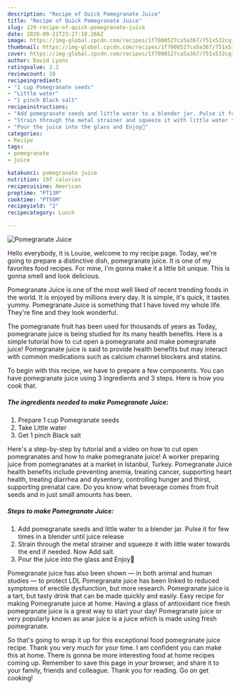 ```yaml
---
description: "Recipe of Quick Pomegranate Juice"
title: "Recipe of Quick Pomegranate Juice"
slug: 129-recipe-of-quick-pomegranate-juice
date: 2020-09-21T23:27:18.266Z
image: https://img-global.cpcdn.com/recipes/1f7008527ca5a367/751x532cq70/pomegranate-juice-recipe-main-photo.jpg
thumbnail: https://img-global.cpcdn.com/recipes/1f7008527ca5a367/751x532cq70/pomegranate-juice-recipe-main-photo.jpg
cover: https://img-global.cpcdn.com/recipes/1f7008527ca5a367/751x532cq70/pomegranate-juice-recipe-main-photo.jpg
author: David Lyons
ratingvalue: 3.2
reviewcount: 10
recipeingredient:
- "1 cup Pomegranate seeds"
- "Little water"
- "1 pinch Black salt"
recipeinstructions:
- "Add pomegranate seeds and little water to a blender jar. Pulse it for few times in a blender until juice release"
- "Strain through the metal strainer and squeeze it with little water towards the end if needed. Now Add salt."
- "Pour the juice into the glass and Enjoy🥤"
categories:
- Recipe
tags:
- pomegranate
- juice

katakunci: pomegranate juice 
nutrition: 197 calories
recipecuisine: American
preptime: "PT13M"
cooktime: "PT50M"
recipeyield: "2"
recipecategory: Lunch

---
```



![Pomegranate Juice](https://img-global.cpcdn.com/recipes/1f7008527ca5a367/751x532cq70/pomegranate-juice-recipe-main-photo.jpg)

Hello everybody, it is Louise, welcome to my recipe page. Today, we're going to prepare a distinctive dish, pomegranate juice. It is one of my favorites food recipes. For mine, I'm gonna make it a little bit unique. This is gonna smell and look delicious.

Pomegranate Juice is one of the most well liked of recent trending foods in the world. It is enjoyed by millions every day. It is simple, it's quick, it tastes yummy. Pomegranate Juice is something that I have loved my whole life. They're fine and they look wonderful.

The pomegranate fruit has been used for thousands of years as Today, pomegranate juice is being studied for its many health benefits. Here is a simple tutorial how to cut open a pomegranate and make pomegranate juice! Pomegranate juice is said to provide health benefits but may interact with common medications such as calcium channel blockers and statins.


To begin with this recipe, we have to prepare a few components. You can have pomegranate juice using 3 ingredients and 3 steps. Here is how you cook that.

<!--inarticleads1-->

##### The ingredients needed to make Pomegranate Juice:

1. Prepare 1 cup Pomegranate seeds
1. Take Little water
1. Get 1 pinch Black salt


Here&#39;s a step-by-step by tutorial and a video on how to cut open pomegranates and how to make pomegranate juice! A worker preparing juice from pomegranates at a market in Istanbul, Turkey. Pomegranate Juice health benefits include preventing anemia, treating cancer, supporting heart health, treating diarrhea and dysentery, controlling hunger and thirst, supporting prenatal care. Do you know what beverage comes from fruit seeds and in just small amounts has been. 

<!--inarticleads2-->

##### Steps to make Pomegranate Juice:

1. Add pomegranate seeds and little water to a blender jar. Pulse it for few times in a blender until juice release
1. Strain through the metal strainer and squeeze it with little water towards the end if needed. Now Add salt.
1. Pour the juice into the glass and Enjoy🥤


Pomegranate juice has also been shown — in both animal and human studies — to protect LDL Pomegranate juice has been linked to reduced symptoms of erectile dysfunction, but more research. Pomegranate juice is a tart, but tasty drink that can be made quickly and easily. Easy recipe for making Pomegranate juice at home. Having a glass of antioxidant rice fresh pomegranate juice is a great way to start your day! Pomegranate juice or very popularly known as anar juice is a juice which is made using fresh pomegranate. 

So that's going to wrap it up for this exceptional food pomegranate juice recipe. Thank you very much for your time. I am confident you can make this at home. There is gonna be more interesting food at home recipes coming up. Remember to save this page in your browser, and share it to your family, friends and colleague. Thank you for reading. Go on get cooking!
